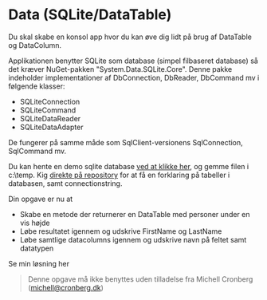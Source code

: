 ﻿# Data (SQLite/DataTable)

Du skal skabe en konsol app hvor du kan øve dig lidt på brug af DataTable og DataColumn.

Applikationen benytter SQLite som database (simpel filbaseret database) så det kræver NuGet-pakken "System.Data.SQLite.Core". Denne pakke
indeholder implementationer af DbConnection, DbReader, DbCommand mv i følgende klasser:

- SQLiteConnection
- SQLiteCommand
- SQLiteDataReader
- SQLiteDataAdapter

De fungerer på samme måde som SqlClient-versionens SqlConnection, SqlCommand mv.

Du kan hente en demo sqlite database [ved at klikke her](https://github.com/devcronberg/undervisning-db-sqlite/raw/master/db-download/people.db), og gemme filen i c:\temp. Kig [direkte på repository](https://github.com/devcronberg/undervisning-db-sqlite#sqlite-demo-database) for at få en forklaring på tabeller i databasen, samt connectionstring.

Din opgave er nu at 

- Skabe en metode der returnerer en DataTable med personer under en vis højde
- Løbe resultatet igennem og udskrive FirstName og LastName
- Løbe samtlige datacolumns igennem og udskrive navn på feltet samt datatypen

Se min løsning her

<!-- footerstart -->
> Denne opgave må ikke benyttes uden tilladelse fra Michell Cronberg (michell@cronberg.dk)
<!-- footerslut -->
